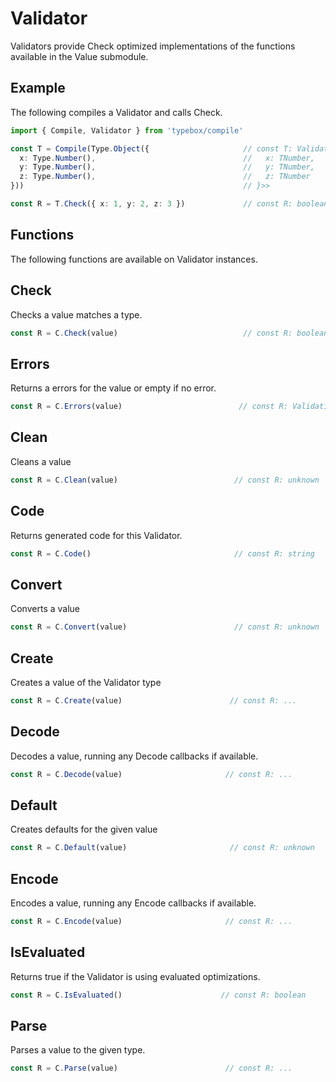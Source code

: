 # Validator

Validators provide Check optimized implementations of the functions available in the Value submodule.

## Example

The following compiles a Validator and calls Check. 

```typescript
import { Compile, Validator } from 'typebox/compile'

const T = Compile(Type.Object({                     // const T: Validator<{}, TObject<{
  x: Type.Number(),                                 //   x: TNumber,
  y: Type.Number(),                                 //   y: TNumber,
  z: Type.Number(),                                 //   z: TNumber
}))                                                 // }>>

const R = T.Check({ x: 1, y: 2, z: 3 })             // const R: boolean = true


```

## Functions

The following functions are available on Validator instances.

## Check

Checks a value matches a type.

```typescript
const R = C.Check(value)                            // const R: boolean
```

## Errors

Returns a errors for the value or empty if no error.

```typescript
const R = C.Errors(value)                          // const R: ValidationError[]
```

## Clean

Cleans a value

```typescript
const R = C.Clean(value)                          // const R: unknown
```

## Code

Returns generated code for this Validator.

```typescript
const R = C.Code()                                // const R: string
```

## Convert

Converts a value

```typescript
const R = C.Convert(value)                        // const R: unknown
```

## Create

Creates a value of the Validator type

```typescript
const R = C.Create(value)                        // const R: ...
```

## Decode

Decodes a value, running any Decode callbacks if available.

```typescript
const R = C.Decode(value)                       // const R: ...
```

## Default

Creates defaults for the given value

```typescript
const R = C.Default(value)                       // const R: unknown
```

## Encode

Encodes a value, running any Encode callbacks if available.

```typescript
const R = C.Encode(value)                       // const R: ...
```

## IsEvaluated

Returns true if the Validator is using evaluated optimizations.

```typescript
const R = C.IsEvaluated()                      // const R: boolean
```

## Parse

Parses a value to the given type.

```typescript
const R = C.Parse(value)                        // const R: ...
```